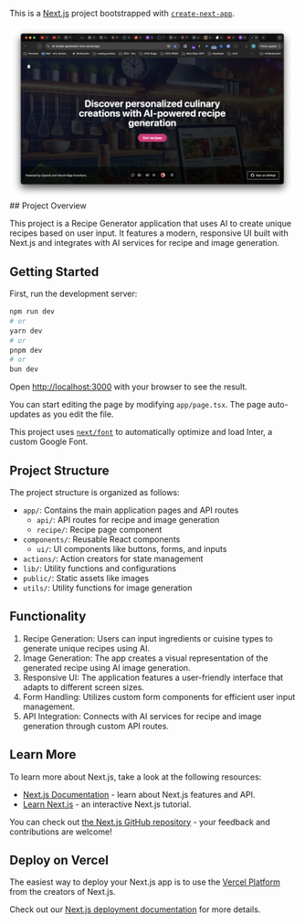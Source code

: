 This is a [Next.js](https://nextjs.org/) project bootstrapped with [`create-next-app`](https://github.com/vercel/next.js/tree/canary/packages/create-next-app).


<img src="public/Screenshot.png" width="500" />
## Project Overview

This project is a Recipe Generator application that uses AI to create unique recipes based on user input. It features a modern, responsive UI built with Next.js and integrates with AI services for recipe and image generation.

## Getting Started

First, run the development server:

```bash
npm run dev
# or
yarn dev
# or
pnpm dev
# or
bun dev
```

Open [http://localhost:3000](http://localhost:3000) with your browser to see the result.

You can start editing the page by modifying `app/page.tsx`. The page auto-updates as you edit the file.

This project uses [`next/font`](https://nextjs.org/docs/basic-features/font-optimization) to automatically optimize and load Inter, a custom Google Font.

## Project Structure

The project structure is organized as follows:

- `app/`: Contains the main application pages and API routes
  - `api/`: API routes for recipe and image generation
  - `recipe/`: Recipe page component
- `components/`: Reusable React components
  - `ui/`: UI components like buttons, forms, and inputs
- `actions/`: Action creators for state management
- `lib/`: Utility functions and configurations
- `public/`: Static assets like images
- `utils/`: Utility functions for image generation

## Functionality

1. Recipe Generation: Users can input ingredients or cuisine types to generate unique recipes using AI.
2. Image Generation: The app creates a visual representation of the generated recipe using AI image generation.
3. Responsive UI: The application features a user-friendly interface that adapts to different screen sizes.
4. Form Handling: Utilizes custom form components for efficient user input management.
5. API Integration: Connects with AI services for recipe and image generation through custom API routes.

## Learn More

To learn more about Next.js, take a look at the following resources:

- [Next.js Documentation](https://nextjs.org/docs) - learn about Next.js features and API.
- [Learn Next.js](https://nextjs.org/learn) - an interactive Next.js tutorial.

You can check out [the Next.js GitHub repository](https://github.com/vercel/next.js/) - your feedback and contributions are welcome!

## Deploy on Vercel

The easiest way to deploy your Next.js app is to use the [Vercel Platform](https://vercel.com/new?utm_medium=default-template&filter=next.js&utm_source=create-next-app&utm_campaign=create-next-app-readme) from the creators of Next.js.

Check out our [Next.js deployment documentation](https://nextjs.org/docs/deployment) for more details.
